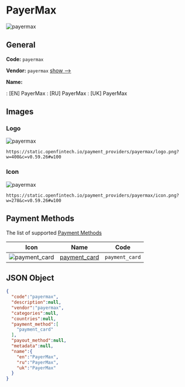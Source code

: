 
# PayerMax 
![payermax](https://static.openfintech.io/payment_providers/payermax/logo.png?w=400&c=v0.59.26#w100)  

## General 
 
**Code:** `payermax` 
 
**Vendor:** `payermax` [show -->](/vendors/payermax/) 
 
**Name:** 
 
:	[EN] PayerMax 
:	[RU] PayerMax 
:	[UK] PayerMax 
 

## Images 

### Logo 
 
![payermax](https://static.openfintech.io/payment_providers/payermax/logo.png?w=400&c=v0.59.26#w100)  

```
https://static.openfintech.io/payment_providers/payermax/logo.png?w=400&c=v0.59.26#w100
```  

### Icon 
 
![payermax](https://static.openfintech.io/payment_providers/payermax/icon.png?w=278&c=v0.59.26#w100)  

```
https://static.openfintech.io/payment_providers/payermax/icon.png?w=278&c=v0.59.26#w100
```  

## Payment Methods 
 
The list of supported [Payment Methods](/payment-methods/) 

|Icon|Name|Code| 
|:---:|:---:|:---:| 
|![payment_card](https://static.openfintech.io/payment_methods/payment_card/icon.svg?w=278&c=v0.59.26#w100) |[payment_card](/payment-methods/payment_card/)|`payment_card`| 
 

## JSON Object 

```json
{
  "code":"payermax",
  "description":null,
  "vendor":"payermax",
  "categories":null,
  "countries":null,
  "payment_method":[
    "payment_card"
  ],
  "payout_method":null,
  "metadata":null,
  "name":{
    "en":"PayerMax",
    "ru":"PayerMax",
    "uk":"PayerMax"
  }
}
```  
